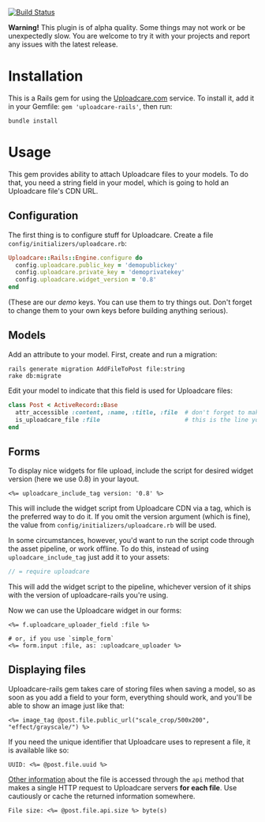 [![Build Status](https://secure.travis-ci.org/uploadcare/uploadcare-rails.png?branch=master)](http://travis-ci.org/uploadcare/uploadcare-rails)

**Warning!** This plugin is of alpha quality. Some things may not work or be unexpectedly slow.
You are welcome to try it with your projects and report any issues with the latest release.

# Installation

This is a Rails gem for using the [Uploadcare.com](https://uploadcare.com) service. To install it, add it in your Gemfile: `gem 'uploadcare-rails'`, then run:

    bundle install

# Usage

This gem provides ability to attach Uploadcare files to your models. To do that, you need a string field in your model, which is going to hold an Uploadcare file's CDN URL.

## Configuration

The first thing is to configure stuff for Uploadcare. Create a file `config/initializers/uploadcare.rb`:

```ruby
Uploadcare::Rails::Engine.configure do
  config.uploadcare.public_key = 'demopublickey'
  config.uploadcare.private_key = 'demoprivatekey'
  config.uploadcare.widget_version = '0.8'
end
```

(These are our *demo* keys. You can use them to try things out. Don't forget to change them to your own keys before building anything serious). 

## Models

Add an attribute to your model. First, create and run a migration:

    rails generate migration AddFileToPost file:string
    rake db:migrate

Edit your model to indicate that this field is used for Uploadcare files:

```ruby
class Post < ActiveRecord::Base
  attr_accessible :content, :name, :title, :file  # don't forget to make this attribute accessible
  is_uploadcare_file :file                        # this is the line you want to add
end
```

## Forms

To display nice widgets for file upload, include the script for desired widget version (here we use 0.8) in your layout.

```erb
<%= uploadcare_include_tag version: '0.8' %>
```

This will include the widget script from Uploadcare CDN via a tag, which is the preferred way to do it. If you omit the version argument (which is fine), the value from `config/initializers/uploadcare.rb` will be used.

In some circumstances, however, you'd want to run the script code through the asset pipeline, or work offline. To do this, instead of using `uploadcare_include_tag` just add it to your assets:

```javascript
// = require uploadcare
```

This will add the widget script to the pipeline, whichever version of it ships with the version of uploadcare-rails you're using.

Now we can use the Uploadcare widget in our forms:

```erb
<%= f.uploadcare_uploader_field :file %>
    
# or, if you use `simple_form`
<%= form.input :file, as: :uploadcare_uploader %>
```

## Displaying files

Uploadcare-rails gem takes care of storing files when saving a model, so as soon as you add a field to your form, everything should work, and you'll be able to show an image just like that:

```erb
<%= image_tag @post.file.public_url("scale_crop/500x200", "effect/grayscale/") %>
```

If you need the unique identifier that Uploadcare uses to represent a file,
it is available like so:

```erb
UUID: <%= @post.file.uuid %>
```

[Other information](https://uploadcare.com/documentation/rest/#file) about the file is accessed through the `api` method that makes a single HTTP request to Uploadcare servers **for each file**. Use cautiously or cache the returned information somewhere.

```erb
File size: <%= @post.file.api.size %> byte(s)
```
